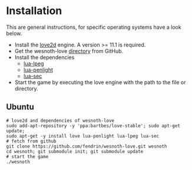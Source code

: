 # Installation

This are general instructions, for specific operating systems have a look below.

* Install the [love2d](https://love2d.org) engine.
  A version >= 11.1 is required.
* Get the wesnoth-love
  [directory](https://github.com/fendrin/wesnoth-love) from GitHub.
* Install the dependencies
  * [lua-lpeg](http://www.inf.puc-rio.br/~roberto/lpeg/)
  * [lua-penlight](https://github.com/stevedonovan/Penlight)
  * [lua-sec](https://github.com/brunoos/luasec)
* Start the game by executing the love engine with the path to the file or directory.

## Ubuntu
```shell
# love2d and dependencies of wesnoth-love
sudo add-apt-repository -y 'ppa:bartbes/love-stable'; sudo apt-get update;
sudo apt-get -y install love lua-penlight lua-lpeg lua-sec
# fetch from github
git clone https://github.com/fendrin/wesnoth-love.git wesnoth
cd wesnoth; git submodule init; git submodule update
# start the game
./wesnoth
